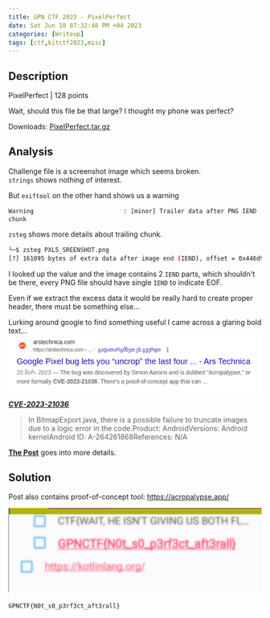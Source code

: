 ```yaml
---
title: GPN CTF 2023 - PixelPerfect
date: Sat Jun 10 07:32:48 PM +04 2023
categories: [Writeup]
tags: [ctf,kitctf2023,misc]
---
```


## Description

PixelPerfect | 128 points

Wait, should this file be that large? I thought my phone was perfect?

Downloads: [PixelPerfect.tar.gz](https://ctf.kitctf.de/files/f11ffdb3d28838e1864843dc26f0a4ab/PixelPerfect.tar.gz?token=eyJ1c2VyX2lkIjo4MzksInRlYW1faWQiOjUwNCwiZmlsZV9pZCI6NjN9.ZISQbg.Et51u2XvHLBxWXXqLPKdvWfmahk)

## Analysis

Challenge file is a screenshot image which seems broken. <br> `strings` shows nothing of interest.

But `exiftool` on the other hand shows us a warning
```
Warning                         : [minor] Trailer data after PNG IEND chunk
```

`zsteg` shows more details about trailing chunk.
```sh
└─$ zsteg PXL5_SREENSHOT.png   
[?] 161095 bytes of extra data after image end (IEND), offset = 0x446d9
```

I looked up the value and the image contains 2 `IEND` parts, which shouldn't be there, every PNG file should have single `IEND` to indicate EOF.

Even if we extract the excess data it would be really hard to create proper header, there must be something else...

Lurking around google to find something useful I came across a glaring bold text...
![pixel-perfect-1](/assets/images/GNP-CTF/2023/pixel-perfect-1.png)

[**_CVE-2023-21036_**](https://cve.mitre.org/cgi-bin/cvename.cgi?name=CVE-2023-21036)
> In BitmapExport.java, there is a possible failure to truncate images due to a logic error in the code.Product: AndroidVersions: Android kernelAndroid ID: A-264261868References: N/A

[**The Post**](https://arstechnica.com/gadgets/2023/03/google-pixel-bug-lets-you-uncrop-the-last-four-years-of-screenshots/) goes into more details.

## Solution

Post also contains proof-of-concept tool: <a href="https://acropalypse.app/">https://acropalypse.app/</a> 

![pixel-perfect-2](/assets/images/GNP-CTF/2023/pixel-perfect-2.png)

`GPNCTF{N0t_s0_p3rf3ct_aft3rall}`